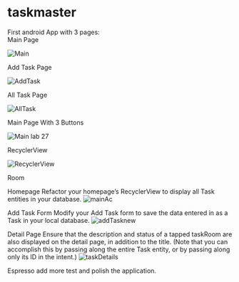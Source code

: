 # taskmaster
First android App with 3 pages:    
Main Page    

![Main](https://user-images.githubusercontent.com/97651232/165224509-2722a86b-879c-4746-8b5a-c5baaa0458ec.png) 

Add Task Page    

![AddTask](https://user-images.githubusercontent.com/97651232/165224452-d98fd71d-33f1-46d9-b15f-52c824494d3c.png)   

All Task Page    

![AllTask](https://user-images.githubusercontent.com/97651232/165224489-b1d3c8a4-3e3e-428d-b2eb-4711a2ea812e.png)

Main Page With 3 Buttons

![Main lab 27](https://user-images.githubusercontent.com/97651232/165657489-80b9c426-b673-4d1f-bccd-01aeb474d880.png)
  
RecyclerView

![RecyclerView](https://user-images.githubusercontent.com/97651232/171005569-8f4f4dea-8038-4250-a8e4-0cd34ee873e8.png)

Room

Homepage
Refactor your homepage’s RecyclerView to display all Task entities in your database.
![mainAc](https://user-images.githubusercontent.com/97651232/171950781-a1c1f98f-c51c-45f3-b045-b45deb0c71ea.png)

Add Task Form
Modify your Add Task form to save the data entered in as a Task in your local database.
![addTasknew](https://user-images.githubusercontent.com/97651232/171950998-a968f8c5-9b13-4aaa-82e9-95b9e8b3d5d1.png)

Detail Page
Ensure that the description and status of a tapped taskRoom are also displayed on the detail page, in addition to the title. (Note that you can accomplish this by passing along the entire Task entity, or by passing along only its ID in the intent.)
![taskDetails](https://user-images.githubusercontent.com/97651232/171951167-ca8b1622-04b7-4c03-a0f0-b571def4d355.png)

Espresso
add more test and polish the application.